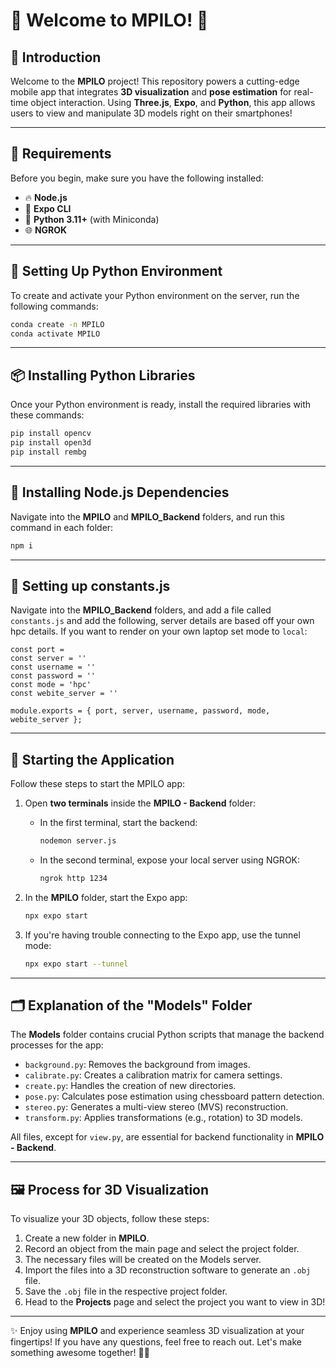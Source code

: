 # 🎉 Welcome to MPILO! 🎉

## 🌟 Introduction

Welcome to the **MPILO** project! This repository powers a cutting-edge mobile app that integrates **3D visualization** and **pose estimation** for real-time object interaction. Using **Three.js**, **Expo**, and **Python**, this app allows users to view and manipulate 3D models right on their smartphones!

---

## 🔧 Requirements

Before you begin, make sure you have the following installed:

- 🔥 **Node.js**
- 🚀 **Expo CLI**
- 🐍 **Python 3.11+** (with Miniconda)
- 🌐 **NGROK**

---

## 🐍 Setting Up Python Environment

To create and activate your Python environment on the server, run the following commands:

```bash
conda create -n MPILO
conda activate MPILO
```

---

## 📦 Installing Python Libraries

Once your Python environment is ready, install the required libraries with these commands:

```bash
pip install opencv
pip install open3d
pip install rembg
```

---

## 📂 Installing Node.js Dependencies

Navigate into the **MPILO** and **MPILO_Backend** folders, and run this command in each folder:

```bash
npm i
```

---

## 📂 Setting up constants.js

Navigate into the **MPILO_Backend** folders, and add a file called `constants.js` and add the following, server details are based off your own hpc details. If you want to render on your own laptop set mode to `local`:
```
const port = 
const server = '' 
const username = '' 
const password = '' 
const mode = 'hpc'
const webite_server = ''

module.exports = { port, server, username, password, mode, webite_server };
```
---

## 🚀 Starting the Application

Follow these steps to start the MPILO app:

1. Open **two terminals** inside the **MPILO - Backend** folder:
   
   - In the first terminal, start the backend:
     ```bash
     nodemon server.js
     ```

   - In the second terminal, expose your local server using NGROK:
     ```bash
     ngrok http 1234
     ```

2. In the **MPILO** folder, start the Expo app:
   ```bash
   npx expo start
   ```

3. If you're having trouble connecting to the Expo app, use the tunnel mode:
   ```bash
   npx expo start --tunnel
   ```

---

## 🗂️ Explanation of the "Models" Folder

The **Models** folder contains crucial Python scripts that manage the backend processes for the app:

- `background.py`: Removes the background from images.
- `calibrate.py`: Creates a calibration matrix for camera settings.
- `create.py`: Handles the creation of new directories.
- `pose.py`: Calculates pose estimation using chessboard pattern detection.
- `stereo.py`: Generates a multi-view stereo (MVS) reconstruction.
- `transform.py`: Applies transformations (e.g., rotation) to 3D models.

All files, except for `view.py`, are essential for backend functionality in **MPILO - Backend**.

---

## 🖼️ Process for 3D Visualization

To visualize your 3D objects, follow these steps:

1. Create a new folder in **MPILO**.
2. Record an object from the main page and select the project folder.
3. The necessary files will be created on the Models server.
4. Import the files into a 3D reconstruction software to generate an `.obj` file.
5. Save the `.obj` file in the respective project folder.
6. Head to the **Projects** page and select the project you want to view in 3D!

---

✨ Enjoy using **MPILO** and experience seamless 3D visualization at your fingertips! If you have any questions, feel free to reach out. Let's make something awesome together! 🎨🚀
